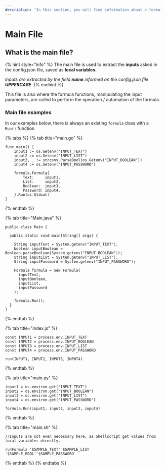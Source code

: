 ```yaml
---
description: 'In this section, you will find information about a formula main class file'
---
```


# Main File

## What is the main file?

{% hint style="info" %}
The main file is used to extract the **inputs** asked in the config.json file, saved as **local variables.**   
  
_Inputs are extracted by the field **name** informed on the config.json file **UPPERCASE**._ 
{% endhint %}

This file is also where the formula functions, manipulating the input parameters, are called to perform the operation / automation of the formula.

### Main file examples

In our examples below, there is always an existing `formula` class with a `Run()` function.

{% tabs %}
{% tab title="main.go" %}
```text
func main() {
	input1 := os.Getenv("INPUT_TEXT")
	input2 := os.Getenv("INPUT_LIST")
	input3, _ := strconv.ParseBool(os.Getenv("INPUT_BOOLEAN"))
	input4 := os.Getenv("INPUT_PASSWORD")

	formula.Formula{
		Text:     input1,
		List:     input2,
		Boolean:  input3,
		Password: input4,
	}.Run(os.Stdout)
}
```
{% endtab %}

{% tab title="Main.java" %}
```text
public class Main {

  public static void main(String[] args) {

    String inputText = System.getenv("INPUT_TEXT");
    boolean inputBoolean = Boolean.parseBoolean(System.getenv("INPUT_BOOLEAN"));
    String inputList = System.getenv("INPUT_LIST");
    String inputPassword = System.getenv("INPUT_PASSWORD");

    Formula formula = new Formula(
      inputText, 
      inputBoolean, 
      inputList, 
      inputPassword
    );
    
    formula.Run();
  }
}
```
{% endtab %}

{% tab title="index.js" %}
```text
const INPUT1 = process.env.INPUT_TEXT
const INPUT2 = process.env.INPUT_BOOLEAN
const INPUT3 = process.env.INPUT_LIST
const INPUT4 = process.env.INPUT_PASSWORD

run(INPUT1, INPUT2, INPUT3, INPUT4)
```
{% endtab %}

{% tab title="main.py" %}
```text
input1 = os.environ.get("INPUT_TEXT")
input2 = os.environ.get("INPUT_BOOLEAN")
input3 = os.environ.get("INPUT_LIST")
input4 = os.environ.get("INPUT_PASSWORD")

formula.Run(input1, input2, input3, input4)
```
{% endtab %}

{% tab title="main.sh" %}
```text
//Inputs are not even necessary here, as Shellscript get values from local variables directly.

runFormula '$SAMPLE_TEXT' $SAMPLE_LIST '$SAMPLE_BOOL''$SAMPLE_PASSWORD'
```
{% endtab %}
{% endtabs %}



